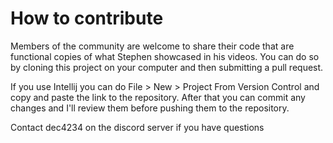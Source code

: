 # How to contribute 
Members of the community are welcome to share their code that are functional copies of what Stephen showcased in his videos. You can do so by cloning this project on your computer and then submitting a pull request.

If you use Intellij you can do File > New > Project From Version Control and copy and paste the link to the repository. After that you can commit any changes and I'll review them before pushing them to the repository.

Contact dec4234 on the discord server if you have questions